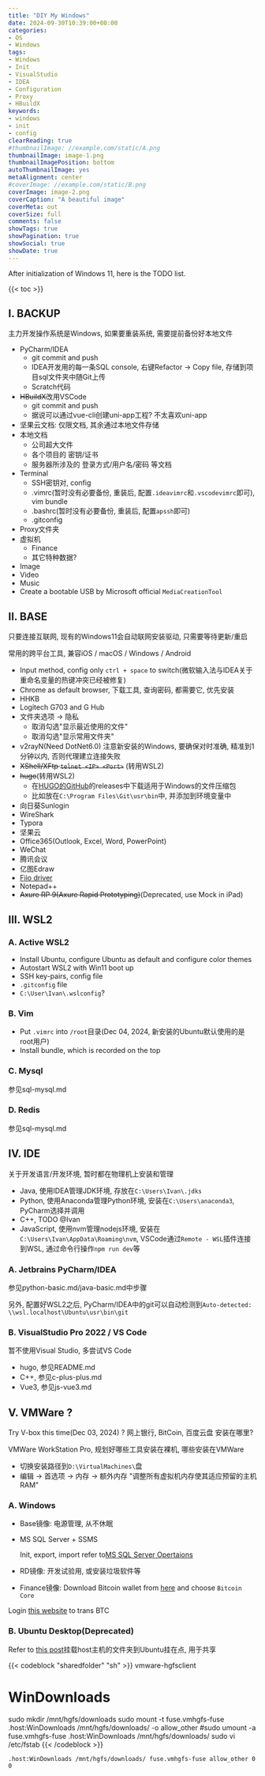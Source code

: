 ```yaml
---
title: "DIY My Windows"
date: 2024-09-30T10:39:00+08:00
categories:
- OS
- Windows
tags:
- Windows
- Init
- VisualStudio
- IDEA
- Configuration
- Proxy
- HBuildX
keywords:
- windows
- init
- config
clearReading: true
#thumbnailImage: //example.com/static/A.png
thumbnailImage: image-1.png
thumbnailImagePosition: bottom
autoThumbnailImage: yes
metaAlignment: center
#coverImage: //example.com/static/B.png
coverImage: image-2.png
coverCaption: "A beautiful image"
coverMeta: out
coverSize: full
comments: false
showTags: true
showPagination: true
showSocial: true
showDate: true
---
```


After initialization of Windows 11, here is the TODO list.

<!--more-->

{{< toc >}}

## I. BACKUP

主力开发操作系统是Windows, 如果要重装系统, 需要提前备份好本地文件

- PyCharm/IDEA
  - git commit and push
  - IDEA开发用的每一条SQL console, 右键Refactor -> Copy file, 存储到项目sql文件夹中随Git上传
  - Scratch代码
- ~~HBuildX~~改用VSCode
  - git commit and push
  - 据说可以通过vue-cli创建uni-app工程? 不太喜欢uni-app
- 坚果云文档: 仅限文档, 其余通过本地文件存储
- 本地文档
  - 公司超大文件
  - 各个项目的 密钥/证书
  - 服务器所涉及的 登录方式/用户名/密码 等文档
- Terminal
  - SSH密钥对, config
  - .vimrc(暂时没有必要备份, 重装后, 配置`.ideavimrc`和`.vscodevimrc`即可), vim bundle
  - .bashrc(暂时没有必要备份, 重装后, 配置`apssh`即可)
  - .gitconfig
- Proxy文件夹
- 虚拟机
  - Finance
  - 其它特种数据?
- Image
- Video
- Music
- Create a bootable USB by Microsoft official `MediaCreationTool`




## II. BASE

只要连接互联网, 现有的Windows11会自动联网安装驱动, 只需要等待更新/重启

常用的跨平台工具, 兼容iOS / macOS / Windows / Android

- Input method, config only `ctrl + space` to switch(微软输入法与IDEA关于重命名变量的热键冲突已经被修复)
- Chrome as default browser, 下载工具, 查询密码, 都需要它, 优先安装
- HHKB
- Logitech G703 and G Hub
- 文件夹选项 -> 隐私
  - 取消勾选"显示最近使用的文件"
  - 取消勾选"显示常用文件夹"
- v2rayN(Need DotNet6.0) 注意新安装的Windows, 要确保对时准确, 精准到1分钟以内, 否则代理建立连接失败
- ~~XShell/XFtp `telnet <IP> <Port>`~~ (转用WSL2)
- ~~hugo~~(转用WSL2)
  - 在[HUGO的GitHub](https://github.com/gohugoio/hugo/releases)的releases中下载适用于Windows的文件压缩包
  - 比如放在`C:\Program Files\Git\usr\bin`中, 并添加到环境变量中
- 向日葵Sunlogin
- WireShark
- Typora
- 坚果云
- Office365(Outlook, Excel, Word, PowerPoint)
- WeChat
- 腾讯会议
- 亿图Edraw
- [Fiio driver](https://www.fiio.com/Driver_Download)
- Notepad++
- ~~Axure RP 9(Axure Rapid Prototyping)~~(Deprecated, use Mock in iPad)





## III. WSL2

### A. Active WSL2

- Install Ubuntu, configure Ubuntu as default and configure color themes
- Autostart WSL2 with Win11 boot up
- SSH key-pairs, config file
- `.gitconfig` file
- `C:\User\Ivan\.wslconfig`?


### B. Vim

- Put `.vimrc` into `/root`目录(Dec 04, 2024, 新安装的Ubuntu默认使用的是root用户)
- Install bundle, which is recorded on the top


### C. Mysql

参见sql-mysql.md


### D. Redis

参见sql-mysql.md




## IV. IDE

关于开发语言/开发环境, 暂时都在物理机上安装和管理

- Java, 使用IDEA管理JDK环境, 存放在`C:\Users\Ivan\.jdks`
- Python, 使用Anaconda管理Python环境, 安装在`C:\Users\anaconda3`, PyCharm选择并调用
- C++, TODO @Ivan
- JavaScript, 使用nvm管理nodejs环境, 安装在`C:\Users\Ivan\AppData\Roaming\nvm`, VSCode通过`Remote - WSL`插件连接到WSL, 通过命令行操作`npm run dev`等


### A. Jetbrains PyCharm/IDEA

参见python-basic.md/java-basic.md中步骤

另外, 配置好WSL2之后, PyCharm/IDEA中的git可以自动检测到`Auto-detected: \\wsl.localhost\Ubuntu\usr\bin\git`


### B. VisualStudio Pro 2022 / VS Code

暂不使用Visual Studio, 多尝试VS Code

- hugo, 参见README.md
- C++, 参见c-plus-plus.md
- Vue3, 参见js-vue3.md




## V. VMWare  ?

Try V-box this time(Dec 03, 2024) ?
网上银行, BitCoin, 百度云盘 安装在哪里?

VMWare WorkStation Pro, 规划好哪些工具安装在裸机, 哪些安装在VMWare

- 切换安装路径到`D:\VirtualMachines\`盘
- 编辑 -> 首选项 -> 内存 -> 额外内存 "调整所有虚拟机内存使其适应预留的主机RAM"


### A. Windows

- Base镜像: 电源管理, 从不休眠
- MS SQL Server + SSMS

  Init, export, import refer to[MS SQL Server Opertaions](https://ivanhan0511.github.io/post/sql-sqlserver/)

- RD镜像: 开发试验用, 或安装垃圾软件等
- Finance镜像: Download Bitcoin wallet from [here](https://bitcoin.org/en/choose-your-wallet) and choose `Bitcoin Core`

Login [this website](https://www.huobi.com/en-us/login/) to trans BTC


### B. Ubuntu Desktop(Deprecated)

Refer to [this post](https://blog.csdn.net/weixin_43862116/article/details/107731631)挂载host主机的文件夹到Ubuntu挂在点, 用于共享

{{< codeblock "sharedfolder" "sh" >}}
vmware-hgfsclient
# WinDownloads

sudo mkdir /mnt/hgfs/downloads
sudo mount -t fuse.vmhgfs-fuse .host:WinDownloads /mnt/hgfs/downloads/ -o allow_other
#sudo umount -a fuse.vmhgfs-fuse .host:WinDownloads /mnt/hgfs/downloads/
sudo vi /etc/fstab
{{< /codeblock >}}

`.host:WinDownloads /mnt/hgfs/downloads/ fuse.vmhgfs-fuse allow_other 0 0`
